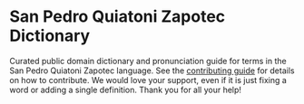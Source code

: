 
# San Pedro Quiatoni Zapotec Dictionary

Curated public domain dictionary and pronunciation guide for terms in the San Pedro Quiatoni Zapotec language. See the [contributing guide](https://github.com/drumworkteam/term/blob/make/.github/contributing.md) for details on how to contribute. We would love your support, even if it is just fixing a word or adding a single definition. Thank you for all your help!